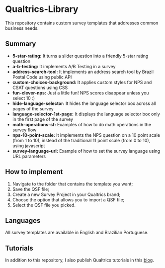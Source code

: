 # Qualtrics-Library
This repository contains custom survey templates that addresses common business needs.


## Summary
- **5-star-rating:** It turns a slider question into a friendly 5-star rating question
- **a-b-testing:** It implements A/B Testing in a survey
- **address-search-tool:** It implements an address search tool by Brazil Postal Code using public API
- **custom-choices-background:** It applies custom styles for NPS and CSAT questions using CSS
- **fun-clever-nps:** Just a little fun! NPS scores disappear unless you select 10 :)
- **hide-language-selector:** It hides the language selector box across all pages of the survey
- **language-selector-1st-page:** It displays the language selector box only in the first page of the survey
- **math-operations-sf:** Examples of how to do math operations in the survey flow
- **nps-10-point-scale:** It implements the NPS question on a 10 point scale (from 1 to 10), instead of the traditional 11 point scale (from 0 to 10), using javascript
- **survey-language-url:** Example of how to set the survey language using URL parameters


## How to implement
1. Navigate to the folder that contains the template you want;
2. Save the QSF file;
3. Create a new Survey Project in your Qualtrics brand;
4. Choose the option that allows you to import a QSF file;
5. Select the QSF file you picked.


## Languages
All survey templates are available in English and Brazilian Portuguese.


## Tutorials
In addition to this repository, I also publish Qualtrics tutorials in this [blog](https://cafetiria.wordpress.com/category/qualtrics).
